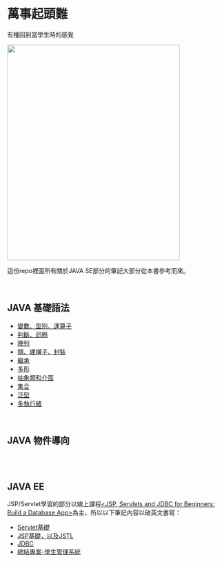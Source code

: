 

# 萬事起頭難

有種回到當學生時的感覺

<img src="https://i.imgur.com/E4i7Xdf.png" width=400 height=500 border=0/>

這份repo裡面所有關於JAVA SE部分的筆記大部分從本書參考而來。

<br>

## JAVA 基礎語法

<ul>
<li><a href="#">變數、型別、運算子</a></li>
<li><a href="#">判斷、迴圈</a></li>
<li><a href="#">陣列</a></li>
<li><a href="#">類、建構子、封裝</a></li>
<li><a href="#">繼承</a></li>
<li><a href="#">多形</a></li>
<li><a href="#">抽象類和介面</a></li>
<li><a href="https://github.com/balladeop52no4/JAVA_Notes/issues/26#issue-688290515">集合</a></li>
<li><a href="#">泛型</a></li>
<li><a href="#">多執行緒</a></li>

  
  
</ul>

<br>

## JAVA 物件導向
<br>
<br>

## JAVA EE
JSP/Servlet學習的部分以線上課程<a href="https://www.udemy.com/course/jsp-tutorial/"><JSP, Servlets and JDBC for Beginners: Build a Database App></a>為主，所以以下筆記內容以破英文書寫：
  
<ul>
<li><a href="https://github.com/balladeop52no4/JAVA_Notes/issues/20">Servlet基礎</a></li>
<li><a href="https://github.com/balladeop52no4/JAVA_Notes/issues/21">JSP基礎，以及JSTL</a></li>
<li><a href="https://github.com/balladeop52no4/JAVA_Notes/issues/23">JDBC</a></li>
<li><a href="https://github.com/balladeop52no4/JAVA_Notes/issues/22">總結專案-學生管理系統</a></li>
</ul>
